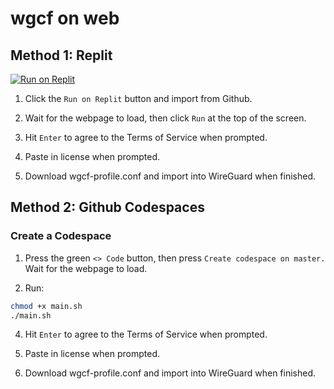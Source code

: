 # wgcf on web
## Method 1: Replit

<a href="https://repl.it/github/psebur/wgcf-config" title="Run on Repl.it"><img alt="Run on Replit" src="https://repl.it/badge/github/psebur/wgcf-config"><img></a>

1. Click the `Run on Replit` button and import from Github.

2. Wait for the webpage to load, then click `Run` at the top of the screen.

3. Hit `Enter` to agree to the Terms of Service when prompted.

4. Paste in license when prompted.

5. Download wgcf-profile.conf and import into WireGuard when finished.
## Method 2: Github Codespaces

### Create a Codespace

1. Press the green `<> Code` button, then press `Create codespace on master.` Wait for the webpage to load.

2. Run:

```bash
chmod +x main.sh
./main.sh
```

4. Hit `Enter` to agree to the Terms of Service when prompted.

5. Paste in license when prompted.

6. Download wgcf-profile.conf and import into WireGuard when finished.

